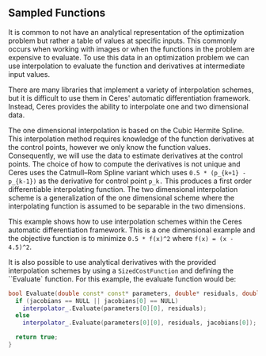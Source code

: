 Sampled Functions
--

It is common to not have an analytical representation of the optimization
problem but rather a table of values at specific inputs. This commonly occurs
when working with images or when the functions in the problem are expensive to
evaluate. To use this data in an optimization problem we can use interpolation
to evaluate the function and derivatives at intermediate input values.

There are many libraries that implement a variety of interpolation schemes, but
it is difficult to use them in Ceres' automatic differentiation framework.
Instead, Ceres provides the ability to interpolate one and two dimensional data.

The one dimensional interpolation is based on the Cubic Hermite Spline. This
interpolation method requires knowledge of the function derivatives at the
control points, however we only know the function values. Consequently, we will
use the data to estimate derivatives at the control points. The choice of how to
compute the derivatives is not unique and Ceres uses the Catmull–Rom Spline
variant which uses `0.5 * (p_{k+1} - p_{k-1})` as the derivative for control
point `p_k.` This produces a first order differentiable interpolating
function. The two dimensional interpolation scheme is a generalization of the
one dimensional scheme where the interpolating function is assumed to be
separable in the two dimensions.

This example shows how to use interpolation schemes within the Ceres automatic
differentiation framework. This is a one dimensional example and the objective
function is to minimize `0.5 * f(x)^2` where `f(x) = (x - 4.5)^2`.

It is also possible to use analytical derivatives with the provided
interpolation schemes by using a `SizedCostFunction` and defining the
``Evaluate` function. For this example, the evaluate function would be:

```c++
bool Evaluate(double const* const* parameters, double* residuals, double** jacobians) const {
  if (jacobians == NULL || jacobians[0] == NULL)
    interpolator_.Evaluate(parameters[0][0], residuals);
  else
    interpolator_.Evaluate(parameters[0][0], residuals, jacobians[0]);

  return true;
}
```
